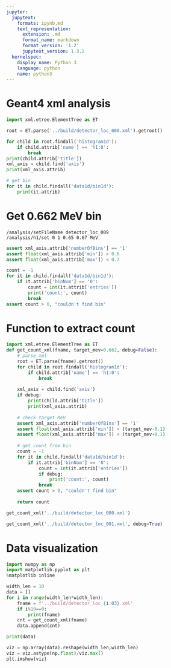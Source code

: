 ```yaml
---
jupyter:
  jupytext:
    formats: ipynb,md
    text_representation:
      extension: .md
      format_name: markdown
      format_version: '1.2'
      jupytext_version: 1.3.2
  kernelspec:
    display_name: Python 3
    language: python
    name: python3
---
```


# Geant4 xml analysis

```python
import xml.etree.ElementTree as ET
```

```python
root = ET.parse('../build/detector_loc_000.xml').getroot()
```

```python
for child in root.findall('histogram1d'):
    if child.attrib['name'] == 'h1:0':
        break
print(child.attrib['title'])
xml_axis = child.find('axis')
print(xml_axis.attrib)
```

```python
# get bin 
for it in child.findall('data1d/bin1d'):
    print(it.attrib)
```

# Get 0.662 MeV bin
`/analysis/setFileName detector_loc_009`  
`/analysis/h1/set 0 1 0.65 0.67 MeV`

```python
assert xml_axis.attrib['numberOfBins'] == '1'
assert float(xml_axis.attrib['min']) > 0.6
assert float(xml_axis.attrib['max']) < 0.7
```

```python
count = -1
for it in child.findall('data1d/bin1d'):
    if it.attrib['binNum'] == '0':
        count = int(it.attrib['entries'])
        print('count:', count)
        break
assert count > 0, "couldn't find bin"
```

# Function to extract count

```python
import xml.etree.ElementTree as ET
def get_count_xml(fname, target_mev=0.662, debug=False):
    # parse xml
    root = ET.parse(fname).getroot()
    for child in root.findall('histogram1d'):
        if child.attrib['name'] == 'h1:0':
            break
            
    xml_axis = child.find('axis')
    if debug:
        print(child.attrib['title'])
        print(xml_axis.attrib)
    
    # check target MeV
    assert xml_axis.attrib['numberOfBins'] == '1'
    assert float(xml_axis.attrib['min']) > (target_mev-0.1)
    assert float(xml_axis.attrib['max']) < (target_mev+0.1)
    
    # get count from bin
    count = -1
    for it in child.findall('data1d/bin1d'):
        if it.attrib['binNum'] == '0':
            count = int(it.attrib['entries'])
            if debug:
                print('count:', count)
            break
    assert count > 0, "couldn't find bin"
    
    return count
```

```python
get_count_xml('../build/detector_loc_000.xml')
```

```python
get_count_xml('../build/detector_loc_001.xml', debug=True)
```

# Data visualization

```python
import numpy as np
import matplotlib.pyplot as plt
%matplotlib inline
```

```python
width_len = 10
data = []
for i in range(width_len*width_len):
    fname = f'../build/detector_loc_{i:03}.xml'
    if i%10==0:
        print(fname)
    cnt = get_count_xml(fname)
    data.append(cnt)
```

```python
print(data)
```

```python
viz = np.array(data).reshape(width_len,width_len)
viz = viz.astype(np.float)/viz.max()
plt.imshow(viz)
```

```python

```
